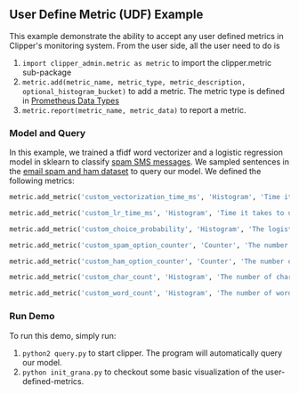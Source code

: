 ## User Define Metric (UDF) Example

This example demonstrate the ability to accept any user defined metrics in Clipper's monitoring system. From the user side, all the user need to do is

1. `import clipper_admin.metric as metric` to import the clipper.metric sub-package
2. `metric.add(metric_name, metric_type, metric_description, optional_histogram_bucket)` to add a metric.  The metric type is defined in [Prometheus Data Types](https://prometheus.io/docs/concepts/metric_types/)
3. `metric.report(metric_name, metric_data)` to report a metric. 

### Model and Query

In this example, we trained a tfidf word vectorizer and a logistic regression model in sklearn to classify [spam SMS messages](https://www.kaggle.com/uciml/sms-spam-collection-dataset). We sampled sentences in the [email spam and ham dataset](https://www.kaggle.com/c/adcg-ss14-challenge-02-spam-mails-detection) to query our model. We defined the following metrics:

```python
metric.add_metric('custom_vectorization_time_ms', 'Histogram', 'Time it takes to use tfidf transform',[0.1, 0.5, 0.8, 1.0, 1.2])

metric.add_metric('custom_lr_time_ms', 'Histogram', 'Time it takes to use logistic regression', [0.03, 0.05, 0.06, 0.1])

metric.add_metric('custom_choice_probability', 'Histogram', 'The logistic regressor probability output', [0.5, 0.7, 0.9, 1.0])

metric.add_metric('custom_spam_option_counter', 'Counter', 'The number of spam classified')

metric.add_metric('custom_ham_option_counter', 'Counter', 'The number of ham classfied')

metric.add_metric('custom_char_count', 'Histogram', 'The number of characters', [10, 50, 100, 300, 500, 800, 1200, 2000])

metric.add_metric('custom_word_count', 'Histogram', 'The number of words', [10, 50, 100, 150, 200])
```



### Run Demo

To run this demo, simply run:

1. `python2 query.py` to start clipper. The program will automatically query our model.
2. `python init_grana.py` to checkout some basic visualization of the user-defined-metrics. 